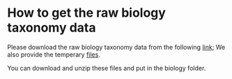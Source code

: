 # How to get the raw biology taxonomy data
Please download the raw biology taxonomy data from the following [link](https://drive.google.com/file/d/1R3614fV3xhXBDEopX_bNKUyM3F1bME8K/view?usp=drive_link); We also provide the temperary [files](https://drive.google.com/file/d/1-EcyUFYXRa0uJsniWaMaRwnzXMwub-Hn/view?usp=drive_link).

You can download and unzip these files and put in the biology folder.

